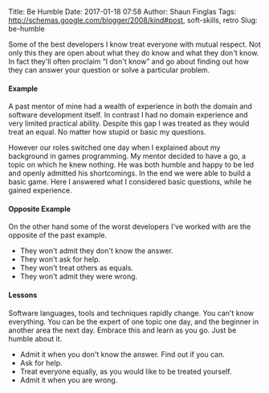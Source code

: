 Title: Be Humble
Date: 2017-01-18 07:58
Author: Shaun Finglas
Tags: http://schemas.google.com/blogger/2008/kind#post, soft-skills, retro
Slug: be-humble

Some of the best developers I know treat everyone with mutual respect.
Not only this they are open about what they do know and what they don't
know. In fact they'll often proclaim “I don't know” and go about finding
out how they can answer your question or solve a particular problem.

#### Example

A past mentor of mine had a wealth of experience in both the domain and
software development itself. In contrast I had no domain experience and
very limited practical ability. Despite this gap I was treated as they
would treat an equal. No matter how stupid or basic my questions.

However our roles switched one day when I explained about my background
in games programming. My mentor decided to have a go, a topic on which
he knew nothing. He was both humble and happy to be led and openly
admitted his shortcomings. In the end we were able to build a basic
game. Here I answered what I considered basic questions, while he gained
experience.

#### Opposite Example

On the other hand some of the worst developers I've worked with are the
opposite of the past example.

-   They won't admit they don't know the answer.
-   They won't ask for help.
-   They won't treat others as equals.
-   They won't admit they were wrong.

#### Lessons

Software languages, tools and techniques rapidly change. You can't know
everything. You can be the expert of one topic one day, and the beginner
in another area the next day. Embrace this and learn as you go. Just be
humble about it.

-   Admit it when you don't know the answer. Find out if you can.
-   Ask for help.
-   Treat everyone equally, as you would like to be treated yourself.
-   Admit it when you are wrong.

</p>

